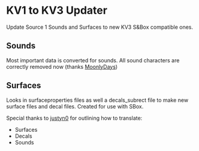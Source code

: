 # KV1 to KV3 Updater
Update Source 1 Sounds and Surfaces to new KV3 S&Box compatible ones.

## Sounds
Most important data is converted for sounds. All sound characters are correctly removed now (thanks [MoonlyDays](https://github.com/MoonlyDays))

## Surfaces
Looks in surfaceproperties files as well a decals_subrect file to make new surface files and decal files.
Created for use with SBox.

Special thanks to [justyn0](https://github.com/justyn0) for outlining how to translate:
- Surfaces
- Decals
- Sounds
